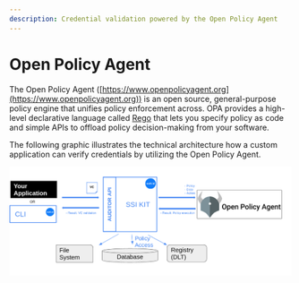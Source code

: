 ```yaml
---
description: Credential validation powered by the Open Policy Agent
---
```


# Open Policy Agent

The Open Policy Agent ([https://www.openpolicyagent.org](https://www.openpolicyagent.org)) is an open source, general-purpose policy engine that unifies policy enforcement across. OPA provides a high-level declarative language called [Rego](https://www.openpolicyagent.org/docs/latest/#rego) that lets you specify policy as code and simple APIs to offload policy decision-making from your software.

The following graphic illustrates the technical architecture how a custom application can verify credentials by utilizing the Open Policy Agent.

![](<../../.gitbook/assets/opa (1).png>)
